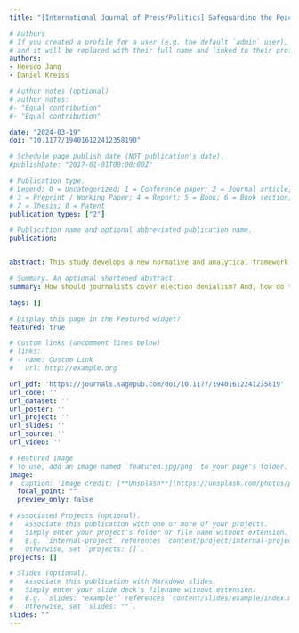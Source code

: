 ```yaml
---
title: "[International Journal of Press/Politics] Safeguarding the Peaceful Transfer of Power: Pro-Democracy Electoral Frames and Journalist Coverage of Election Deniers During the 2022 U.S. Midterm Elections"

# Authors
# If you created a profile for a user (e.g. the default `admin` user), write the username (folder name) here 
# and it will be replaced with their full name and linked to their profile.
authors:
- Heesoo Jang
- Daniel Kreiss

# Author notes (optional)
# author_notes:
#- "Equal contribution"
#- "Equal contribution"

date: "2024-03-19"
doi: "10.1177/194016122412358190"

# Schedule page publish date (NOT publication's date).
#publishDate: "2017-01-01T00:00:00Z"

# Publication type.
# Legend: 0 = Uncategorized; 1 = Conference paper; 2 = Journal article;
# 3 = Preprint / Working Paper; 4 = Report; 5 = Book; 6 = Book section;
# 7 = Thesis; 8 = Patent
publication_types: ["2"]

# Publication name and optional abbreviated publication name.
publication: 


abstract: This study develops a new normative and analytical framework of “democracy-framed electoral coverage” grounded in literatures that stress the role of governmental and communicative institutions in protecting democracies from threats. We define “democracy-framed electoral coverage” as journalism that embraces fairly contested elections as an established norm and political ideal, and clearly alerts the public to threats to the peaceful transfer of power. Using the U.S. as a case study of a consolidated democracy facing autocratization threats, the study applies the framework to analyze a comprehensive dataset of 708 articles encompassing twenty one races during the 2022 U.S. midterm elections when candidates who denied the results of the 2020 presidential election were on the ballot. Additionally, we conducted interviews with twelve journalists to evaluate their perspectives and practices regarding election denying candidates. We find that journalists routinely failed to alert the public to the threat posed by candidates unwilling to embrace the legitimacy of U.S. elections. This paper demonstrates the necessity of a normative framework for pro-democracy election coverage, and the findings underscore the electoral fragility of the U.S.—a case of a democracy undergoing autocratization processes and facing threats to the legitimacy of its elections and the peaceful transfer of power.

# Summary. An optional shortened abstract.
summary: How should journalists cover election denialism? And, how do they? In a new article in IJPP, we propose a new standard of “democracy-framed electoral coverage” and evaluate press coverage of the 2022 US midterms. Using the US as a case of a comparatively consolidated liberal democracy undergoing autocratizing pressures, we analyzed 708 national, state, and regional articles encompassing 21 state and federal races with candidates who denied the results of the 2020 presidential election.

tags: []

# Display this page in the Featured widget?
featured: true

# Custom links (uncomment lines below)
# links:
# - name: Custom Link
#   url: http://example.org

url_pdf: 'https://journals.sagepub.com/doi/10.1177/19401612241235819'
url_code: ''
url_dataset: ''
url_poster: ''
url_project: ''
url_slides: ''
url_source: ''
url_video: ''

# Featured image
# To use, add an image named `featured.jpg/png` to your page's folder. 
image:
#  caption: 'Image credit: [**Unsplash**](https://unsplash.com/photos/pLCdAaMFLTE)'
  focal_point: ""
  preview_only: false

# Associated Projects (optional).
#   Associate this publication with one or more of your projects.
#   Simply enter your project's folder or file name without extension.
#   E.g. `internal-project` references `content/project/internal-project/index.md`.
#   Otherwise, set `projects: []`.
projects: []

# Slides (optional).
#   Associate this publication with Markdown slides.
#   Simply enter your slide deck's filename without extension.
#   E.g. `slides: "example"` references `content/slides/example/index.md`.
#   Otherwise, set `slides: ""`.
slides: ""
---
```




